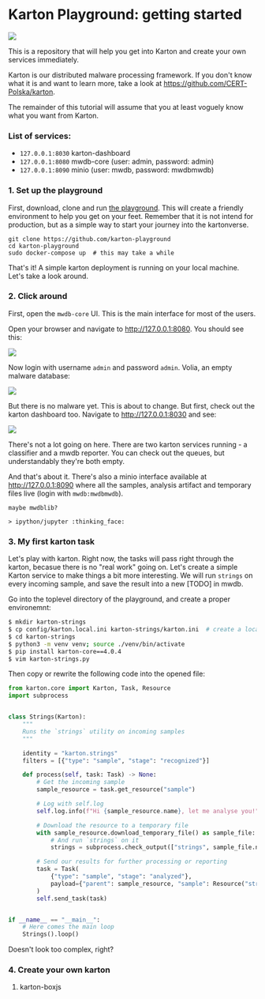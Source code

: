 # Karton Playground: getting started

![](/uploads/upload_b7d8d61a76ba1cd8ec411d6b2a738cf9.png)

This is a repository that will help you get into Karton and create your own services immediately.

Karton is our distributed malware processing framework. If you don't know what it is and want to learn more, take a look at https://github.com/CERT-Polska/karton.

The remainder of this tutorial will assume that you at least voguely know what you want from Karton.

### List of services:

- `127.0.0.1:8030` karton-dashboard
- `127.0.0.1:8080` mwdb-core (user: admin, password: admin)
- `127.0.0.1:8090` minio (user: mwdb, password: mwdbmwdb)

### 1. Set up the playground

First, download, clone and run [the playground](http://link_do_githuba). This will create a friendly environment to help you get on your feet. Remember that it is not intend for production, but as a simple way to start your journey into the kartonverse.

```
git clone https://github.com/karton-playground
cd karton-playground
sudo docker-compose up  # this may take a while
```

That's it! A simple karton deployment is running on your local machine. Let's take a look around.

### 2. Click around

First, open the `mwdb-core` UI. This is the main interface for most of the users.

Open your browser and navigate to http://127.0.0.1:8080. You should see this:

![](/uploads/upload_75219ec442a89156f0801e11cfdb0fe2.png)

Now login with username `admin` and password `admin`. Volia, an empty malware database:

![](/uploads/upload_2088af2b5927b5928773648be95ff313.png)

But there is no malware yet. This is about to change. But first, check out the karton dashboard too. Navigate to http://127.0.0.1:8030 and see:

![](/uploads/upload_47c57a6d265998ce38140c007b4aca4d.png)

There's not a lot going on here. There are two karton services running - a classifier and a mwdb reporter. You can check out the queues, but understandably they're both empty.

And that's about it. There's also a minio interface available at http://127.0.0.1:8090 where all the samples, analysis artifact and temporary files live (login with `mwdb:mwdbmwdb`).

```
maybe mwdblib?

> ipython/jupyter :thinking_face: 
```

### 3. My first karton task

Let's play with karton. Right now, the tasks will pass right through the karton, becasue there is no "real work" going on. Let's create a simple Karton service to make things a bit more interesting. We will run `strings` on every incoming sample, and save the result into a new [TODO] in mwdb.

Go into the toplevel directory of the playground, and create a proper environemnt:

```bash
$ mkdir karton-strings
$ cp config/karton.local.ini karton-strings/karton.ini  # create a local config
$ cd karton-strings
$ python3 -m venv venv; source ./venv/bin/activate
$ pip install karton-core==4.0.4
$ vim karton-strings.py
```

Then copy or rewrite the following code into the opened file:

```python
from karton.core import Karton, Task, Resource
import subprocess


class Strings(Karton):
    """
    Runs the `strings` utility on incoming samples
    """

    identity = "karton.strings"
    filters = [{"type": "sample", "stage": "recognized"}]

    def process(self, task: Task) -> None:
        # Get the incoming sample
        sample_resource = task.get_resource("sample")

        # Log with self.log
        self.log.info(f"Hi {sample_resource.name}, let me analyse you!")

        # Download the resource to a temporary file
        with sample_resource.download_temporary_file() as sample_file:
            # And run `strings` on it
            strings = subprocess.check_output(["strings", sample_file.name])

        # Send our results for further processing or reporting
        task = Task(
            {"type": "sample", "stage": "analyzed"},
            payload={"parent": sample_resource, "sample": Resource("string", strings)},
        )
        self.send_task(task)


if __name__ == "__main__":
    # Here comes the main loop
    Strings().loop()

```

Doesn't look too complex, right?

### 4. Create your own karton

1. karton-boxjs

